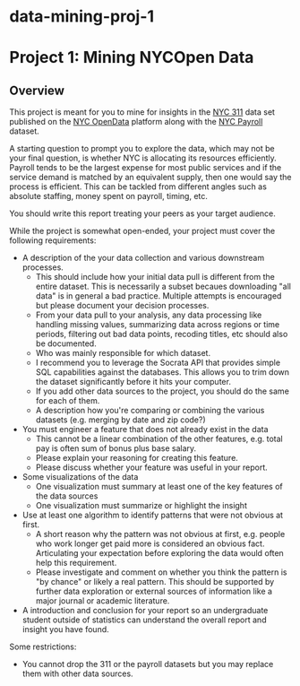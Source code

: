 # data-mining-proj-1

# Project 1: Mining NYCOpen Data

## Overview
This project is meant for you to mine for insights in the [NYC 311](https://www.ny.gov/agencies/nyc-311) data set published on the [NYC OpenData](https://nycopendata.socrata.com/Social-Services/311-Service-Requests-from-2010-to-Present/erm2-nwe9) platform along with the [NYC Payroll](https://data.cityofnewyork.us/City-Government/Citywide-Payroll-Data-Fiscal-Year-/k397-673e) dataset.

A starting question to prompt you to explore the data, which may not be your final question, is whether NYC is allocating its resources efficiently. Payroll tends to be the largest expense for most public services and if the service demand is matched by an equivalent supply, then one would say the process is efficient. This can be tackled from different angles such as absolute staffing, money spent on payroll, timing, etc.

You should write this report treating your peers as your target audience.

While the project is somewhat open-ended, your project must cover the following requirements:

- A description of the your data collection and various downstream processes.
  - This should include how your initial data pull is different from the entire dataset. This is necessarily a subset becaues downloading "all data" is in general a bad practice. Multiple attempts is encouraged but please document your decision processes.
  - From your data pull to your analysis, any data processing like handling missing values, summarizing data across regions or time periods, filtering out bad data points, recoding titles, etc should also be documented.
  - Who was mainly responsible for which dataset.
  - I recommend you to leverage the Socrata API that provides simple SQL capabilities against the databases. This allows you to trim down the dataset significantly before it hits your computer.
  - If you add other data sources to the project, you should do the same for each of them.
  - A description how you're comparing or combining the various datasets (e.g. merging by date and zip code?)
- You must engineer a feature that does not already exist in the data
  - This cannot be a linear combination of the other features, e.g. total pay is often sum of bonus plus base salary.
  - Please explain your reasoning for creating this feature.
  - Please discuss whether your feature was useful in your report.
- Some visualizations of the data
  - One visualization must summary at least one of the key features of the data sources
  - One visualization must summarize or highlight the insight
- Use at least one algorithm to identify patterns that were not obvious at first.
  - A short reason why the pattern was not obvious at first, e.g. people who work longer get paid more is considered an obvious fact. Articulating your expectation before exploring the data would often help this requirement.
  - Please investigate and comment on whether you think the pattern is "by chance" or likely a real pattern. This should be supported by further data exploration or external sources of information like a major journal or academic literature.
- A introduction and conclusion for your report so an undergraduate student outside of statistics can understand the overall report and insight you have found.

Some restrictions:
  - You cannot drop the 311 or the payroll datasets but you may replace them with other data sources.